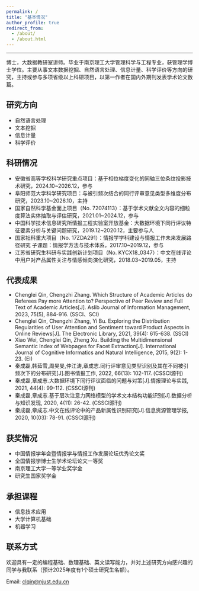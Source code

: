 ```yaml
---
permalink: /
title: "基本情况"
author_profile: true
redirect_from: 
  - /about/
  - /about.html
--- 
```

------
博士，大数据教研室讲师。毕业于南京理工大学管理科学与工程专业，获管理学博士学位。主要从事文本数据挖掘、自然语言处理、信息计量、科学评价等方向的研究，主持或参与多项省级以上科研项目，以第一作者在国内外期刊发表学术论文数篇。

研究方向
------
* 自然语言处理
* 文本挖掘
* 信息计量
* 科学评价


科研情况
------
* 安徽省高等学校科学研究重点项目：基于相位梯度变化的同轴三位条纹投影技术研究，2024.10~2026.12，参与
* 阜阳师范大学科学研究项目：与被引频次结合的同行评审意见类型多维度分布研究，2023.10~2026.10，主持
* 国家自然科学基金面上项目（No. 72074113）：基于学术文献全文内容的细粒度算法实体抽取与评估研究，2021.01~2024.12，参与
* 中国科学技术信息研究所情报工程实验室开放基金：大数据环境下同行评议特征要素分析与关键问题研究，2019.12~2020.12，主要参与人
* 国家社科重大项目（No. 17ZDA291）：情报学学科建设与情报工作未来发展路径研究 子课题：情报学方法与技术体系，2017.10~2019.12，参与
* 江苏省研究生科研与实践创新计划项目（No. KYCX18_0347）：中文在线评论中用户对产品属性关注与情感倾向演化研究，2018.03~2019.05，主持

  
代表成果
------
* Chenglei Qin, Chengzhi Zhang. Which Structure of Academic Articles do Referees Pay more Attention to? Perspective of Peer Review and Full Text of Academic Articles[J]. Aslib Journal of Information Management, 2023, 75(5), 884-916. (SSCI、SCI)
* Chenglei Qin, Chengzhi Zhang, Yi Bu. Exploring the Distribution Regularities of User Attention and Sentiment toward Product Aspects in Online Reviews[J]. The Electronic Library, 2021, 39(4): 615-638. (SSCI)
* Xiao Wei, Chenglei Qin, Zheng Xu. Building the Multidimensional Semantic Index of Webpages for Facet Extraction[J]. International Journal of Cognitive Informatics and Natural Intelligence, 2015, 9(2): 1-23. (EI)
* 秦成磊,韩茹雪,周昊旻,仲江涛,章成志.同行评审意见类型识别及其在不同被引频次下的分布研究[J].图书情报工作, 2022, 66(13): 102-117. (CSSCI源刊)
* 秦成磊,章成志.大数据环境下同行评议面临的问题与对策[J].情报理论与实践, 2021, 44(4): 99-112. (CSSCI源刊)
* 秦成磊,章成志.基于层次注意力网络模型的学术文本结构功能识别[J].数据分析与知识发现, 2020, 4(11): 26-42. (CSSCI源刊)
* 秦成磊,章成志.中文在线评论中的产品新属性识别研究[J].信息资源管理学报, 2020, 10(03): 78-91. (CSSCI源刊)
  

获奖情况
------
* 中国情报学年会暨情报学与情报工作发展论坛优秀论文奖
* 全国情报学博士生学术论坛论文一等奖
* 南京理工大学一等学业奖学金
* 研究生国家奖学金


承担课程
------
* 信息技术应用
* 大学计算机基础
* 机器学习

  
联系方式
------
欢迎具有一定的编程基础、数理基础、英文读写能力，并对上述研究方向感兴趣的同学与我联系（预计2025年度有1个硕士研究生名额）。

Email: clqin@njust.edu.cn


